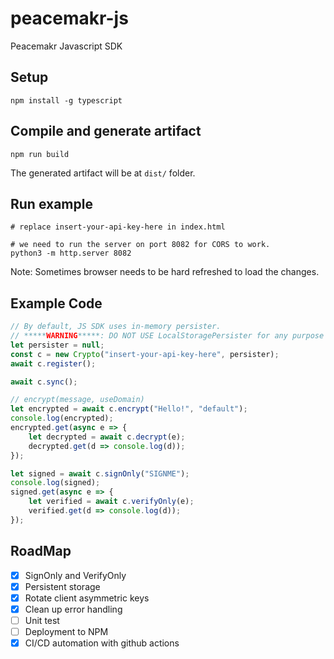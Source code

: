 # peacemakr-js
Peacemakr Javascript SDK


## Setup
```
npm install -g typescript
```
## Compile and generate artifact
```
npm run build
```
The generated artifact will be at `dist/` folder.

## Run example
```
# replace insert-your-api-key-here in index.html

# we need to run the server on port 8082 for CORS to work.
python3 -m http.server 8082
```
Note: Sometimes browser needs to be hard refreshed to load the changes.

## Example Code

```js
// By default, JS SDK uses in-memory persister.
// *****WARNING*****: DO NOT USE LocalStoragePersister for any purpose other than testing locally on browser.
let persister = null;
const c = new Crypto("insert-your-api-key-here", persister);
await c.register();

await c.sync();

// encrypt(message, useDomain)
let encrypted = await c.encrypt("Hello!", "default");
console.log(encrypted);
encrypted.get(async e => {
    let decrypted = await c.decrypt(e);
    decrypted.get(d => console.log(d));
});

let signed = await c.signOnly("SIGNME");
console.log(signed);
signed.get(async e => {
    let verified = await c.verifyOnly(e);
    verified.get(d => console.log(d));
});
```


## RoadMap
- [x] SignOnly and VerifyOnly
- [x] Persistent storage
- [x] Rotate client asymmetric keys
- [x] Clean up error handling
- [ ] Unit test
- [ ] Deployment to NPM
- [x] CI/CD automation with github actions